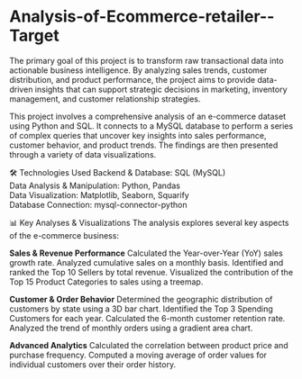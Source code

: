 # Analysis-of-Ecommerce-retailer--Target
The primary goal of this project is to transform raw transactional data into actionable business intelligence. By analyzing sales trends, customer distribution, and product performance, the project aims to provide data-driven insights that can support strategic decisions in marketing, inventory management, and customer relationship strategies.

This project involves a comprehensive analysis of an e-commerce dataset using Python and SQL. It connects to a MySQL database to perform a series of complex queries that uncover key insights into sales performance, customer behavior, and product trends. The findings are then presented through a variety of data visualizations.


🛠️ Technologies Used
Backend & Database: SQL (MySQL)
<br>
Data Analysis & Manipulation: Python, Pandas
<br>
Data Visualization: Matplotlib, Seaborn, Squarify
<br>
Database Connection: mysql-connector-python

📊 Key Analyses & Visualizations
The analysis explores several key aspects of the e-commerce business:

**Sales & Revenue Performance**
Calculated the Year-over-Year (YoY) sales growth rate.
Analyzed cumulative sales on a monthly basis.
Identified and ranked the Top 10 Sellers by total revenue.
Visualized the contribution of the Top 15 Product Categories to sales using a treemap.

**Customer & Order Behavior**
Determined the geographic distribution of customers by state using a 3D bar chart.
Identified the Top 3 Spending Customers for each year.
Calculated the 6-month customer retention rate.
Analyzed the trend of monthly orders using a gradient area chart.

**Advanced Analytics**
Calculated the correlation between product price and purchase frequency.
Computed a moving average of order values for individual customers over their order history.

